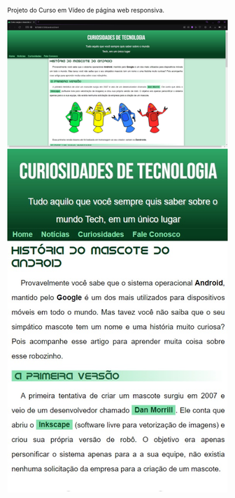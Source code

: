 Projeto do Curso em Vídeo de página web responsiva.

<img src="https://github.com/nataliavolpi/pag-responsiva/blob/master/imagens/Pag%20desktop.jpg">
<img src="https://github.com/nataliavolpi/pag-responsiva/blob/master/imagens/Pag%20mobile.jpg">
